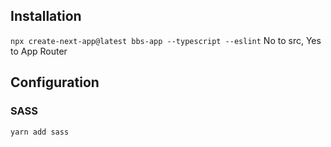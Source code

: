 ## Installation
`npx create-next-app@latest bbs-app --typescript --eslint`
No to src, Yes to App Router

## Configuration

### SASS
`yarn add sass`

